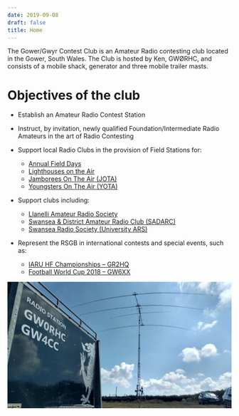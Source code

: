 ```yaml
---
date: 2019-09-08
draft: false
title: Home
---
```


The Gower/Gwyr Contest Club is an Amateur Radio contesting club located in the Gower, South Wales. The Club is hosted by Ken, GWØRHC, and consists of a mobile shack, generator and three mobile trailer masts.

# Objectives of the club

* Establish an Amateur Radio Contest Station

* Instruct, by invitation, newly qualified Foundation/Intermediate Radio Amateurs in the art of Radio Contesting

* Support local Radio Clubs in the provision of Field Stations for:
  * [Annual Field Days](https://www.rsgbcc.org/hf/rules/2018/rnfd.shtml)
  * [Lighthouses on the Air](https://illw.net/)
  * [Jamborees On The Air (JOTA)](https://www.jotajoti.info/)
  * [Youngsters On The Air (YOTA)](https://events.ham-yota.com/)

* Support clubs including:
  * [Llanelli Amateur Radio Society](https://www.facebook.com/LlanelliAmateurRadioSociety/)
  * [Swansea & District Amateur Radio Club (SADARC)](http://gw4cc.wales/www.sadarc.com)
  * [Swansea Radio Society (University ARS)](http://gw4cc.wales/gw3uws.uk)

* Represent the RSGB in international contests and special events, such as:
  * [IARU HF Championships – GR2HQ](http://www.arrl.org/iaru-hf-championship)
  * [Football World Cup 2018 – GW6XX](https://dx-world.net/football-world-cup-2018/)

![Contest Site](/media/Shack-Antenna-Superimposed.jpg "Contest Site")
